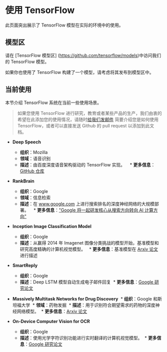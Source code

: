 # 使用 TensorFlow

此页面突出展示了 TensorFlow 模型在实际的环境中的使用。


## 模型区

请在 [TensorFlow 模型区] (https://github.com/tensorflow/models)中访问我们的 TensorFlow 模型。

如果你也使用了 TensorFlow 构建了一个模型，请考虑将其发布到模型区中。


## 当前使用

本节介绍 TensorFlow 系统在当前一些使用场景。

> 如果您使用 TensorFlow 进行研究，教育或者某些产品的生产，我们由衷的希望在此添加您的使用情况，请随时[给我们发邮件](mailto:usecases@tensorflow.org) 简要介绍您是如何使用 TensorFlow，或者可以直接发送 Github 的 pull request 以添加到此文档。

* **Deep Speech**
    * **组织**：Mozilla
    * **领域**：语音识别
    * **描述**：由百度深度语音架构驱动的 TensorFlow 实现。
    * **更多信息**：[GitHub 仓库](https://github.com/mozilla/deepspeech)

* **RankBrain**
    * **组织**：Google
    * **领域**：信息检索
    * **描述**：在 www.google.com 上进行搜索排名的深度神经网络的大规模部署。
    * **更多信息**：["Google 将一起研发核心从搜索方向转向 AI 计算方向"](http://www.bloomberg.com/news/articles/2015-10-26/google-turning-its-lucrative-web-search-over-to-ai-machines)


* **Inception Image Classification Model**
   * **组织**：Google
   * **描述**：从赢得 2014 年 Imagenet 图像分类挑战的模型开始，基准模型和研究高度精确的计算机视觉模型。
   * **更多信息**：基准模型在 [Arxiv 论文](http://arxiv.org/abs/1409.4842) 进行描述

* **SmartReply**
  * **组织**：Google
  * **描述**：Deep LSTM 模型自动生成电子邮件回复
  * **更多信息**：[Google 研究论文](http://googleresearch.blogspot.com/2015/11/computer-respond-to-this-email.html)


* **Massively Multitask Networks for Drug Discovery**
  * **组织**：Google 和斯坦福大学
  * **领域**：药物发掘
  * **描述**：用于识别符合期望需求的药物的深度神经网络模型。
  * **更多信息**：[Arxiv 论文](http://arxiv.org/abs/1502.02072)

* **On-Device Computer Vision for OCR**
  * **组织**：Google
  * **描述**：使用光学字符识别功能进行实时翻译的计算机视觉模型。
  * **更多信息**：[Google 研究论文](http://googleresearch.blogspot.com/2015/07/how-google-translate-squeezes-deep.html)
